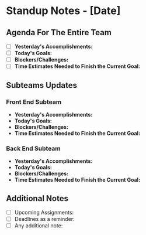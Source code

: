 # Standup Notes - [Date]

## Agenda For The Entire Team

- [ ] **Yesterday's Accomplishments:**
- [ ] **Today's Goals:**
- [ ] **Blockers/Challenges:**
- [ ] **Time Estimates Needed to Finish the Current Goal:**

## Subteams Updates

### Front End Subteam

- **Yesterday's Accomplishments:**
- **Today's Goals:**
- **Blockers/Challenges:**
- **Time Estimates Needed to Finish the Current Goal:**

### Back End Subteam

- **Yesterday's Accomplishments:**
- **Today's Goals:**
- **Blockers/Challenges:**
- **Time Estimates Needed to Finish the Current Goal:**

## Additional Notes

- [ ] Upcoming Assignments: 
- [ ] Deadlines as a reminder: 
- [ ] Any additional note: 
